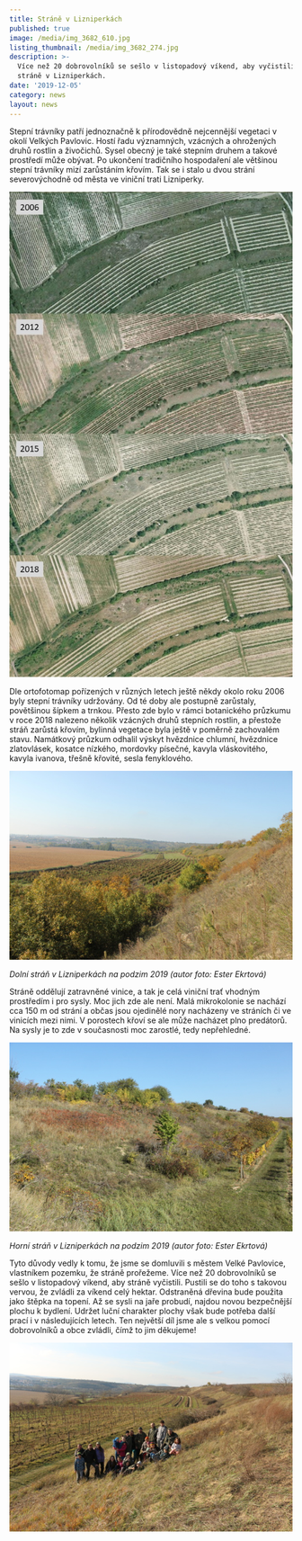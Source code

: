 ```yaml
---
title: Stráně v Lizniperkách
published: true
image: /media/img_3682_610.jpg
listing_thumbnail: /media/img_3682_274.jpg
description: >-
  Více než 20 dobrovolníků se sešlo v listopadový víkend, aby vyčistili stepní
  stráně v Lizniperkách. 
date: '2019-12-05'
category: news
layout: news
---
```

Stepní trávníky patří jednoznačně k přírodovědně nejcennější vegetaci v okolí Velkých Pavlovic. Hostí řadu významných, vzácných a ohrožených druhů rostlin a živočichů. Sysel obecný je také stepním druhem a takové prostředí může obývat. Po ukončení tradičního hospodaření ale většinou stepní trávníky mizí zarůstáním křovím. Tak se i stalo u dvou strání severovýchodně od města ve viniční trati Lizniperky.

![Zarůstání strání](/media/vývoj-stráně.jpg "Zarůstání strání je vidět i na ortofoto mapách")

Dle ortofotomap pořízených v různých letech ještě někdy okolo roku 2006 byly stepní trávníky udržovány. Od té doby ale postupně zarůstaly, povětšinou šípkem a trnkou. Přesto zde bylo v rámci botanického průzkumu v roce 2018 nalezeno několik vzácných druhů stepních rostlin, a přestože stráň zarůstá křovím, bylinná vegetace byla ještě v poměrně zachovalém stavu. Namátkový průzkum odhalil výskyt hvězdnice chlumní, hvězdnice zlatovlásek, kosatce nízkého, mordovky písečné, kavyla vláskovitého, kavyla ivanova, třešně křovité, sesla fenyklového.

![Dolní stráň v Lizniperkách](/media/2019_vp_sysli-stran-dolni_610.jpg "Dolní stráň v Lizniperkách na podzim 2019 (autor: Ester Ekrtová)")

_Dolní stráň v Lizniperkách na podzim 2019 (autor foto: Ester Ekrtová)_

Stráně oddělují zatravněné vinice, a tak je celá viniční trať vhodným prostředím i pro sysly. Moc jich zde ale není. Malá mikrokolonie se nachází cca 150 m od strání a občas jsou ojedinělé nory nacházeny ve stráních či ve vinicích mezi nimi. V porostech křoví se ale může nacházet plno predátorů. Na sysly je to zde v současnosti moc zarostlé, tedy nepřehledné.

![Horní stráň v Lizniperkách (autor foto: Ester Ekrtová)](/media/2019_vp_sysli-stran-horni_610.jpg "Horní stráň v Lizniperkách na podzim 2019 (autor foto: Ester Ekrtová)")

_Horní stráň v Lizniperkách na podzim 2019 (autor foto: Ester Ekrtová)_

Tyto důvody vedly k tomu, že jsme se domluvili s městem Velké Pavlovice, vlastníkem pozemku, že stráně prořežeme. Více než 20 dobrovolníků se sešlo v listopadový víkend, aby stráně vyčistili. Pustili se do toho s takovou vervou, že zvládli za víkend celý hektar. Odstraněná dřevina bude použita jako štěpka na topení. Až se sysli na jaře probudí, najdou novou bezpečnější plochu k bydlení. Udržet luční charakter plochy však bude potřeba další prací i v následujících letech. Ten největší díl jsme ale s velkou pomocí dobrovolníků a obce zvládli, čímž to jim děkujeme!

![Dobrovolníci na vyčištěné stráni (autor foto: Kateřina Poledníková)](/media/img_3703_610.jpg "Dobrovolníci na vyčištěné stráni (autor foto: Kateřina Poledníková)")
